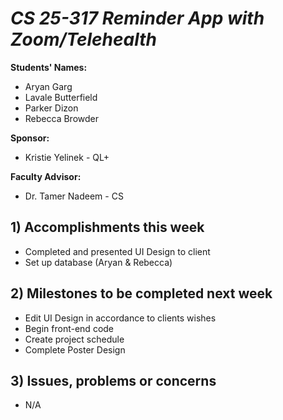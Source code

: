 # *CS 25-317 Reminder App with Zoom/Telehealth*

**Students' Names:**
- Aryan Garg
- Lavale Butterfield
- Parker Dizon
- Rebecca Browder

**Sponsor:**
- Kristie Yelinek - QL+

**Faculty Advisor:**
- Dr. Tamer Nadeem - CS

## 1) Accomplishments this week ##
   - Completed and presented UI Design to client
   - Set up database (Aryan & Rebecca)

## 2) Milestones to be completed next week ##
   - Edit UI Design in accordance to clients wishes
   - Begin front-end code
   - Create project schedule
   - Complete Poster Design

## 3) Issues, problems or concerns ##
   - N/A